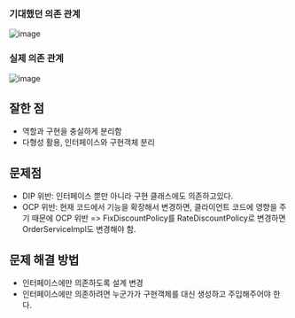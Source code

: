 ### 기대했던 의존 관계
![image](https://github.com/leee1124/MySpring/assets/80409890/5b5ca1b9-be7a-43cb-9694-2cd88bff563c)

### 실제 의존 관계
![image](https://github.com/leee1124/MySpring/assets/80409890/14ee8d28-0c63-452e-8f27-6b105cb8112b)


## 잘한 점
* 역할과 구현을 충실하게 분리함
* 다형성 활용, 인터페이스와 구현객체 분리

## 문제점
* DIP 위반: 인터페이스 뿐만 아니라 구현 클래스에도 의존하고있다.
* OCP 위반: 현재 코드에서 기능을 확장해서 변경하면, 클라이언트 코드에 영향을 주기 때문에 OCP 위반  => FixDiscountPolicy를 RateDiscountPolicy로 변경하면 OrderServiceImpl도 변경해야 함.

## 문제 해결 방법
* 인터페이스에만 의존하도록 설계 변경
* 인터페이스에만 의존하려면 누군가가 구현객체를 대신 생성하고 주입해주어야 한다.
